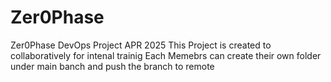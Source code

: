 # Zer0Phase
Zer0Phase DevOps Project APR 2025
This Project is created to collaboratively for intenal trainig
Each Memebrs can create their own folder under main banch and push the branch to remote
